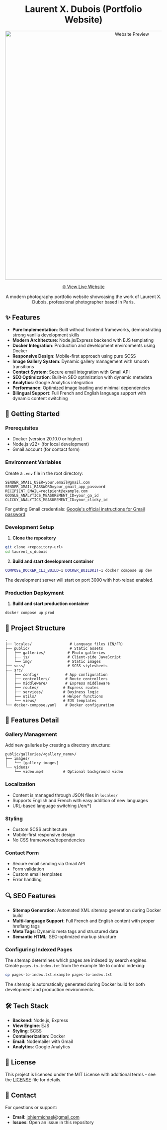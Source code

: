 <div align="center">

# Laurent X. Dubois (Portfolio Website)

<img
  src="public/gif/website-preview.gif"
  alt="Website Preview"
  width="800"
  style="max-width: 100%;">

[🌐 View Live Website](https://portfolio.laurentxdubois.com)

A modern photography portfolio website showcasing the work of
Laurent X. Dubois, professional photographer based in Paris.

</div>

## ✨ Features

- **Pure Implementation**: Built without frontend frameworks, demonstrating
strong vanilla development skills
- **Modern Architecture**: Node.js/Express backend with EJS templating
- **Docker Integration**: Production and development environments using Docker
- **Responsive Design**: Mobile-first approach using pure SCSS
- **Image Gallery System**: Dynamic gallery management with smooth transitions
- **Contact System**: Secure email integration with Gmail API
- **SEO Optimization**: Built-in SEO optimization with dynamic metadata
- **Analytics**: Google Analytics integration
- **Performance**: Optimized image loading and minimal dependencies
- **Bilingual Support**: Full French and English language support with dynamic
content switching

## 🚀 Getting Started

### Prerequisites

- Docker (version 20.10.0 or higher)
- Node.js v22+ (for local development)
- Gmail account (for contact form)

### Environment Variables

Create a `.env` file in the root directory:

```env
SENDER_GMAIL_USER=your.email@gmail.com
SENDER_GMAIL_PASSWORD=your_gmail_app_password
RECIPIENT_EMAIL=recipient@example.com
GOOGLE_ANALYTICS_MEASUREMENT_ID=your_ga_id
CLICKY_ANALYTICS_MEASUREMENT_ID=your_clicky_id
```

For getting Gmail credentials:
[Google's official instructions for Gmail password](
    https://support.google.com/accounts/answer/185833?hl=en
)

### Development Setup

1. **Clone the repository**
```bash
git clone <repository-url>
cd laurent_x_dubois
```

2. **Build and start development container**
```bash
COMPOSE_DOCKER_CLI_BUILD=1 DOCKER_BUILDKIT=1 docker compose up dev
```

The development server will start on port 3000 with hot-reload enabled.

### Production Deployment

1. **Build and start production container**
```bash
docker compose up prod
```

## 📂 Project Structure

```
.
├── locales/                 # Language files (EN/FR)
├── public/                  # Static assets
│   ├── galleries/          # Photo galleries
│   ├── js/                 # Client-side JavaScript
│   └── img/                # Static images
├── scss/                   # SCSS stylesheets
├── src/
│   ├── config/            # App configuration
│   ├── controllers/       # Route controllers
│   ├── middleware/        # Express middleware
│   ├── routes/           # Express routes
│   ├── services/         # Business logic
│   ├── utils/            # Helper functions
│   └── views/            # EJS templates
└── docker-compose.yaml    # Docker configuration
```

## 🎨 Features Detail

### Gallery Management

Add new galleries by creating a directory structure:
```
public/galleries/<gallery_name>/
├── images/
│   └── [gallery images]
└── videos/
    └── video.mp4         # Optional background video
```

### Localization

- Content is managed through JSON files in `locales/`
- Supports English and French with easy addition of new languages
- URL-based language switching (/en/*)

### Styling

- Custom SCSS architecture
- Mobile-first responsive design
- No CSS frameworks/dependencies

### Contact Form

- Secure email sending via Gmail API
- Form validation
- Custom email templates
- Error handling

## 🔍 SEO Features

- **Sitemap Generation**: Automated XML sitemap generation during Docker build
- **Multi-language Support**: Full French and English content with proper
hreflang tags
- **Meta Tags**: Dynamic meta tags and structured data
- **Semantic HTML**: SEO-optimized markup structure

### Configuring Indexed Pages

The sitemap determines which pages are indexed by search engines. Create
`pages-to-index.txt` from the example file to control indexing:

```bash
cp pages-to-index.txt.example pages-to-index.txt
```

The sitemap is automatically generated during Docker build for both development
and production environments.

## 🛠️ Tech Stack

- **Backend**: Node.js, Express
- **View Engine**: EJS
- **Styling**: SCSS
- **Containerization**: Docker
- **Email**: Nodemailer with Gmail
- **Analytics**: Google Analytics

## 📝 License

This project is licensed under the MIT License with additional terms - see the
[LICENSE](LICENSE) file for details.

## 🤝 Contact

For questions or support:
- **Email**: lohiermichael@gmail.com
- **Issues**: Open an issue in this repository
